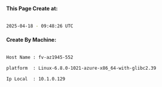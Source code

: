 
   
#### This Page Create at:

```bash

2025-04-18 - 09:48:26 UTC

```

#### Create By Machine:

```bash

Host Name : fv-az1945-552

platform  : Linux-6.8.0-1021-azure-x86_64-with-glibc2.39

Ip Local  : 10.1.0.129

```

